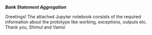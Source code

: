 *********Bank Statement Aggregation*********

Greetings!
The attached Jupyter notebook consists of the required information about the prototype like working, exceptions, outputs etc. 
Thank you,
Shimul and Vamsi 

